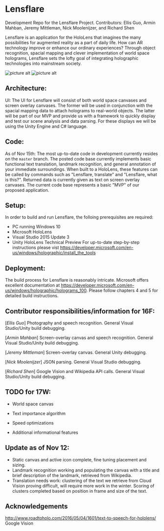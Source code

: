 # Lensflare
Development Repo for the Lensflare Project.
Contributors: Ellis Guo, Armin Mahban, Jeremy Mittleman, Nick Moolenijzer, and Richard Shen

Lensflare is an application for the HoloLens that imagines the many possibilities for augmented reality as a part of daily life. How can AR technology improve or enhance our ordinary experiences? Through object recognition, spacial mapping and clever implementation of world space holograms, Lensflare sets the lofty goal of integrating holographic technologies into mainstream society. 

![picture alt](http://i.imgur.com/gdKcxva.jpg)
![picture alt](http://i.imgur.com/pQevLhI.jpg)

## Architecture:
UI: The UI for Lensflare will consist of both world space canvases and screen overlay canvases. The former will be used in conjunction with the spacial mapping data to attach holograms to real-world objects. The latter will be part of our MVP and provide us with a framework to quickly display and test our scene analysis and data parsing. For these displays we will be using the Unity Engine and C# language. 

## Code:
As of Nov 15th: The most up-to-date code in development currently resides on the `master` branch. The posted code base currently implements basic functional text translation, landmark recognition, and general annotation of your immediate surroundings. When built to a HoloLens, these features can be called by commands such as "Lensflare, translate" and "Lensflare, what is this?". Returned data is currently given as text on screen overlay canvases. The current code base represents a basic "MVP" of our proposed application.

## Setup:
In order to build and run Lensflare, the folloing prerequisites are required:
* PC running Windows 10
* Microsoft HoloLens
* Visual Studio 2015 Update 3
* Unity HoloLens Technical Preview
For up-to-date step-by-step instructions please vist <https://developer.microsoft.com/en-us/windows/holographic/install_the_tools>

## Deployment:
The build process for Lensflare is reasonably intricate. Microsoft offers excellent documentation at <https://developer.microsoft.com/en-us/windows/holographic/holograms_100>. Please follow chapters 4 and 5 for detailed build instructions. 

## Contributor responsibilities/information for 16F:
[*Ellis Guo*] Photography and speech recognition. General Visual Studio/Unity build debugging.

[*Armin Mahban*] Screen-overlay canvas and speech recognition. General Visual Studio/Unity build debugging.

[*Jeremy Mittleman*] Screen-overlay canvas. General Unity debugging.

[*Nick Moolenijzer*] JSON parsing. General Visual Studio debugging.

[*Richard Shen*] Google Vision and Wikipedia API calls. General Visual Studio/Unity build debugging.

## TODO for 17W:

* World space canvas

* Text importance algorithm

* Speed optimizations

* Additional informational features

## Update as of Nov 12:
* Static canvas and active icon complete, fine tuning placement and sizing. 
* Landmark recognition working and populating the canvas with a title and brief description of the landmark, retrieved from Wikipedia.
* Translation needs work: clustering of the text we retrieve from Cloud Vision proving difficult, will require more work in the winter. Scoring of clusters completed based on position in frame and size of the text. 

## Acknowledgements
http://www.roadtoholo.com/2016/05/04/1601/text-to-speech-for-hololens/
Google Vision
